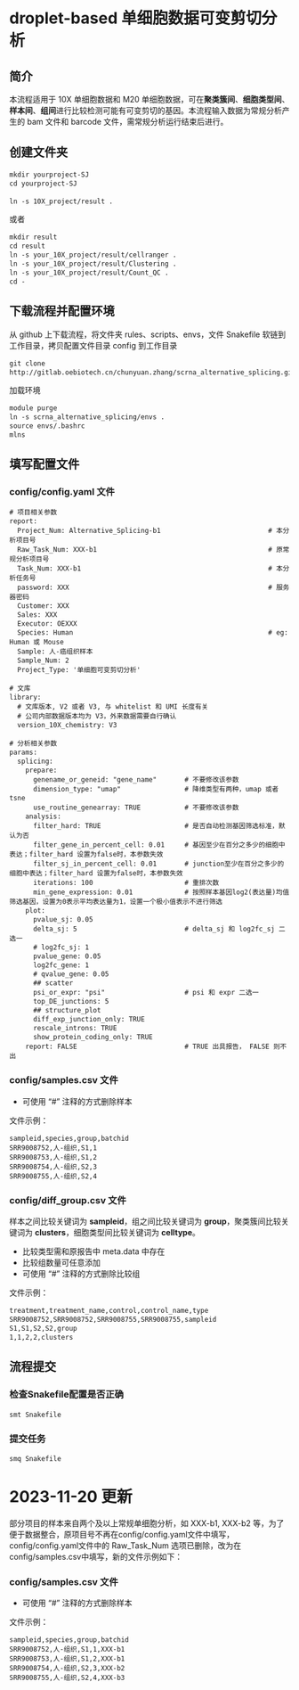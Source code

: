 <!--
# droplet_call_SNV

10X 官方并没有为 droplet based 的数据设计 call SNPs 工具，但是官网 Q&A 提供了一个帖子，https://kb.10xgenomics.com/hc/en-us/articles/360016405671-Is-it-possible-to-call-SNPs-or-splicing-variants-from-single-cell-gene-expression-data-using-10x-software-,提供了三个 community-developed tool for calling SNPs or variants from single cell gene expression data, 分别为：      

https://github.com/10XGenomics/vartrix 
https://github.com/single-cell-genetics/cellSNP
https://github.com/wheaton5/souporcell


# 使用单细胞表达数据 call snp

## cellsnp-lite : call varients by using human droplet single cell data

软件使用参考：https://cellsnp-lite.readthedocs.io/en/latest/manual.html
参考common snp下载地址：https://sourceforge.net/projects/cellsnp/files/SNPlist/， 下载后需要手动给每个染色体加上"chr", 仅包含1-22号染色体和X染色体，没有其他染色体信息，因此也无法得到其他染色体的 snp 信息
http://ufpr.dl.sourceforge.net/project/cellsnp/SNPlist/genome1K.phase3.SNP_AF5e4.chr1toX.hg38.vcf.gz
软件安装地址：/home/zhangchunyuan/zhangchunyuan/tools/miniconda/bin/cellsnp-lite


cellsnp-lite 在有参考VCF文件时准确度更高，人类数据使用 1000g phased3 的数据作为参考，采用 model 1a 的方式call snp，      
其他物种没有参考 VCF 的时候只能使用 model 2a 的方式 call snp


## 其他参考
参考链接：
https://github.com/NCIP/Trinity_CTAT/wiki

CTAT Mutations Pipeline:
https://github.com/NCIP/ctat-mutations/wiki

https://github.com/NCIP/ctat-mutations
-->

# droplet-based 单细胞数据可变剪切分析

## 简介

本流程适用于 10X 单细胞数据和 M20 单细胞数据，可在**聚类簇间**、**细胞类型间**、**样本间**、**组间**进行比较检测可能有可变剪切的基因。本流程输入数据为常规分析产生的 bam 文件和 barcode 文件，需常规分析运行结束后进行。

## 创建文件夹

```
mkdir yourproject-SJ
cd yourproject-SJ

ln -s 10X_project/result .
```

或者

```
mkdir result
cd result
ln -s your_10X_project/result/cellranger .
ln -s your_10X_project/result/Clustering .
ln -s your_10X_project/result/Count_QC .
cd -
```


## 下载流程并配置环境

从 github 上下载流程，将文件夹 rules、scripts、envs，文件 Snakefile 软链到工作目录，拷贝配置文件目录 config 到工作目录

```
git clone http://gitlab.oebiotech.cn/chunyuan.zhang/scrna_alternative_splicing.git
```

加载环境

```
module purge
ln -s scrna_alternative_splicing/envs .
source envs/.bashrc
mlns
```

## 填写配置文件

### config/config.yaml 文件

```
# 项目相关参数
report:
  Project_Num: Alternative_Splicing-b1                           # 本分析项目号
  Raw_Task_Num: XXX-b1                                           # 原常规分析项目号
  Task_Num: XXX-b1                                               # 本分析任务号
  password: XXX                                                  # 服务器密码
  Customer: XXX
  Sales: XXX
  Executor: OEXXX
  Species: Human                                                 # eg: Human 或 Mouse
  Sample: 人-癌组织样本
  Sample_Num: 2
  Project_Type: '单细胞可变剪切分析'

# 文库
library:
  # 文库版本, V2 或者 V3, 与 whitelist 和 UMI 长度有关
  # 公司内部数据版本均为 V3，外来数据需要自行确认
  version_10X_chemistry: V3

# 分析相关参数
params:
  splicing:
    prepare:
      genename_or_geneid: "gene_name"       # 不要修改该参数 
      dimension_type: "umap"                # 降维类型有两种，umap 或者 tsne
      use_routine_genearray: TRUE           # 不要修改该参数 
    analysis:
      filter_hard: TRUE                     # 是否自动检测基因筛选标准，默认为否
      filter_gene_in_percent_cell: 0.01     # 基因至少在百分之多少的细胞中表达；filter_hard 设置为false时，本参数失效
      filter_sj_in_percent_cell: 0.01       # junction至少在百分之多少的细胞中表达；filter_hard 设置为false时，本参数失效
      iterations: 100                       # 重排次数
      min_gene_expression: 0.01             # 按照样本基因log2(表达量)均值筛选基因，设置为0表示平均表达量为1，设置一个极小值表示不进行筛选
    plot:
      pvalue_sj: 0.05
      delta_sj: 5                           # delta_sj 和 log2fc_sj 二选一
      # log2fc_sj: 1
      pvalue_gene: 0.05
      log2fc_gene: 1
      # qvalue_gene: 0.05
      ## scatter
      psi_or_expr: "psi"                    # psi 和 expr 二选一
      top_DE_junctions: 5
      ## structure_plot
      diff_exp_junction_only: TRUE
      rescale_introns: TRUE
      show_protein_coding_only: TRUE
    report: FALSE                           # TRUE 出具报告， FALSE 则不出

```

### config/samples.csv 文件

- 可使用 “#” 注释的方式删除样本

文件示例：
```
sampleid,species,group,batchid
SRR9008752,人-组织,S1,1
SRR9008753,人-组织,S1,2
SRR9008754,人-组织,S2,3
SRR9008755,人-组织,S2,4
```

### config/diff_group.csv 文件

样本之间比较关键词为 **sampleid**，组之间比较关键词为 **group**，聚类簇间比较关键词为 **clusters**，细胞类型间比较关键词为 **celltype**。

- 比较类型需和原报告中 meta.data 中存在
- 比较组数量可任意添加
- 可使用 “#” 注释的方式删除比较组

文件示例：
```
treatment,treatment_name,control,control_name,type
SRR9008752,SRR9008752,SRR9008755,SRR9008755,sampleid
S1,S1,S2,S2,group
1,1,2,2,clusters
```


## 流程提交

### 检查Snakefile配置是否正确

```
smt Snakefile 
```

### 提交任务

```
smq Snakefile 
```

# 2023-11-20 更新

部分项目的样本来自两个及以上常规单细胞分析，如 XXX-b1, XXX-b2 等，为了便于数据整合，原项目号不再在config/config.yaml文件中填写，config/config.yaml文件中的 Raw_Task_Num 选项已删除，改为在config/samples.csv中填写，新的文件示例如下：

### config/samples.csv 文件

- 可使用 “#” 注释的方式删除样本

文件示例：
```
sampleid,species,group,batchid
SRR9008752,人-组织,S1,1,XXX-b1
SRR9008753,人-组织,S1,2,XXX-b1
SRR9008754,人-组织,S2,3,XXX-b2
SRR9008755,人-组织,S2,4,XXX-b3
```









<!--

## 样本间比较示例


绘制差异剪切火山图

![Alt text](Documents/VolcanoPlot.png)

注意：差异可变剪切意味着差异表达，同时包含差异剪切的基因，即这些差异可变剪切基因是差异表达基因的子集。

## Gene-splicing dynamics

基因剪切的动态可以分为4种类型，分别为： coordinated, opposing, isoform-switching, and complex.

* `Coordinated` gene-splicing relationship refers to the change in mean gene expression is in the same direction with the corresponding splicing junction(s).
* `Opposing` gene-splicing relationship refers to the change in mean gene expression is in the opposite direction to the corresponding splicing junction(s).
* `Isoform-switching` refers to genes that are differentially spliced without being differentially expressed.
* `Complex` gene-splicing relationship refers to genes with both coordinated and opposing relationships with the corresponding splicing junctions.

![Alt text](Documents/SJGeneCor.png)

## 将 Coordinated 的基因反映在tSNE上

![Alt text](Documents/tSNE_DE_SJ.Coordinated.png)

左图为两个样本的降维结果，中图为基因"VIM"的表达情况，右图为可变剪切"chr10:17235390:17235845"的PSI情况


## 将 Opposing 的基因反映在tSNE上

![Alt text](Documents/tSNE_DE_SJ.Opposing.png)

左图为两个样本的降维结果，中图为基因"UQCRH"的表达情况，右图为可变剪切"chr1:46310317:46316551"的PSI情况

## 将 Isoform-switching 的基因反映在TSNE上

![Alt text](Documents/tSNE_DE_SJ.Isoform-switching.png)

左图为基因 "RBM39" 的表达情况， 中图为可变剪切 "chr20:35740888:35741940" 的PSI情况，右图为可变剪切 "chr20:35739018:35740823" 的PSI情况

## 将 Complex 的基因反映在TSNE上

![Alt text](Documents/tSNE_DE_SJ.Complex.png)


上三张图为基因 "TPM1"，下三张图为基因 "TPM2"
上中图为可变剪切 "chr15:63064143:63065895"，上右图为可变剪切 "chr15:63044153:63056984" 的 PSI 情况
下中图为可变剪切 "chr9:35684808:35685268"，下右图为可变剪切 "chr9:35684551:35685063" 的 PSI 情况


* For both TPM1 and TPM2 genes, their gene expressions (left) are up-regulated in day-10 cardiomyocytes relative to iPSCs.
* Similar to gene expression profile, one of the splice junctions (middle) for these genes are up-regulated in day-10 cardiomyocytes relative to iPSCs.
* On the other hand, the other splice junction (right) for these genes are down-regulated in day-10 cardiomyocytes relative to iPSCs.
* Note gene expression represented by log2(expression) scale whereas splicing rate represented by PSI scale.

